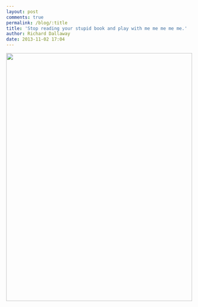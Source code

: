 ```yaml
---
layout: post
comments: true
permalink: /blog/:title
title: 'Stop reading your stupid book and play with me me me me me.'
author: Richard Dallaway
date: 2013-11-02 17:04
---
```


<div><a href="//static.skitters.dallaway.com/tp_IMG_20131102_093045.jpg"><img src="//static.skitters.dallaway.com/tp_thumb_IMG_20131102_093045.jpg" width="500" height="667"/></a></div>


  
      
